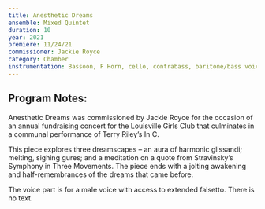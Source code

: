 ```yaml
---
title: Anesthetic Dreams
ensemble: Mixed Quintet
duration: 10
year: 2021
premiere: 11/24/21
commissioner: Jackie Royce
category: Chamber
instrumentation: Bassoon, F Horn, cello, contrabass, baritone/bass voice
---
```


## Program Notes:

Anesthetic Dreams was commissioned by Jackie Royce for the occasion of an annual fundraising concert for the Louisville Girls Club that culminates in a communal performance of Terry Riley’s In C.

This piece explores three dreamscapes – an aura of harmonic glissandi; melting, sighing gures; and a meditation on a quote from Stravinsky’s Symphony in Three Movements. The piece ends with a jolting awakening and half-remembrances of the dreams that came before.

The voice part is for a male voice with access to extended falsetto. There is no text.
